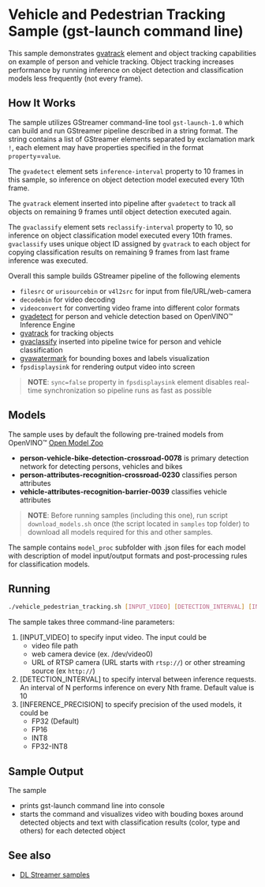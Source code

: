 # Vehicle and Pedestrian Tracking Sample (gst-launch command line)

This sample demonstrates [gvatrack](https://github.com/opencv/gst-video-analytics/wiki/gvatrack) element and object tracking capabilities on example of person and vehicle tracking. Object tracking increases performance by running inference on object detection and classification models less frequently (not every frame).

## How It Works
The sample utilizes GStreamer command-line tool `gst-launch-1.0` which can build and run GStreamer pipeline described in a string format.
The string contains a list of GStreamer elements separated by exclamation mark `!`, each element may have properties specified in the format `property`=`value`.

The `gvadetect` element sets `inference-interval` property to 10 frames in this sample, so inference on object detection model executed every 10th frame.

The `gvatrack` element inserted into pipeline after `gvadetect` to track all objects on remaining 9 frames until object detection executed again.

The `gvaclassify` element sets `reclassify-interval` property to 10, so inference on object classification model executed every 10th frames. `gvaclassify` uses unique object ID assigned by `gvatrack` to each object for copying classification results on remaining 9 frames from last frame inference was executed.

Overall this sample builds GStreamer pipeline of the following elements
* `filesrc` or `urisourcebin` or `v4l2src` for input from file/URL/web-camera
* `decodebin` for video decoding
* `videoconvert` for converting video frame into different color formats
* [gvadetect](https://github.com/opencv/gst-video-analytics/wiki/gvadetect) for person and vehicle detection based on OpenVINO™ Inference Engine
* [gvatrack](https://github.com/opencv/gst-video-analytics/wiki/gvatrack) for tracking objects
* [gvaclassify](https://github.com/opencv/gst-video-analytics/wiki/gvaclassify) inserted into pipeline twice for person and vehicle classification
* [gvawatermark](https://github.com/opencv/gst-video-analytics/wiki/gvawatermark) for bounding boxes and labels visualization
* `fpsdisplaysink` for rendering output video into screen
> **NOTE**: `sync=false` property in `fpsdisplaysink` element disables real-time synchronization so pipeline runs as fast as possible

## Models

The sample uses by default the following pre-trained models from OpenVINO™ [Open Model Zoo](https://github.com/opencv/open_model_zoo)
*   __person-vehicle-bike-detection-crossroad-0078__ is primary detection network for detecting persons, vehicles and bikes
*   __person-attributes-recognition-crossroad-0230__ classifies person attributes
*   __vehicle-attributes-recognition-barrier-0039__ classifies vehicle attributes

> **NOTE**: Before running samples (including this one), run script `download_models.sh` once (the script located in `samples` top folder) to download all models required for this and other samples.

The sample contains `model_proc` subfolder with .json files for each model with description of model input/output formats and post-processing rules for classification models.

## Running

```sh
./vehicle_pedestrian_tracking.sh [INPUT_VIDEO] [DETECTION_INTERVAL] [INFERENCE_PRECISION]
```

The sample takes three command-line parameters:
1. [INPUT_VIDEO] to specify input video.
The input could be
    * video file path
    * web camera device (ex. /dev/video0)
    * URL of RTSP camera (URL starts with `rtsp://`) or other streaming source (ex `http://`)
2. [DETECTION_INTERVAL] to specify interval between inference requests. An interval of N performs inference on every Nth frame. Default value is 10
3. [INFERENCE_PRECISION] to specify precision of the used models, it could be
    * FP32 (Default)
    * FP16
    * INT8
    * FP32-INT8

## Sample Output

The sample
* prints gst-launch command line into console
* starts the command and visualizes video with bouding boxes around detected objects and text with classification results (color, type and others) for each detected object

## See also
* [DL Streamer samples](../../README.md)
